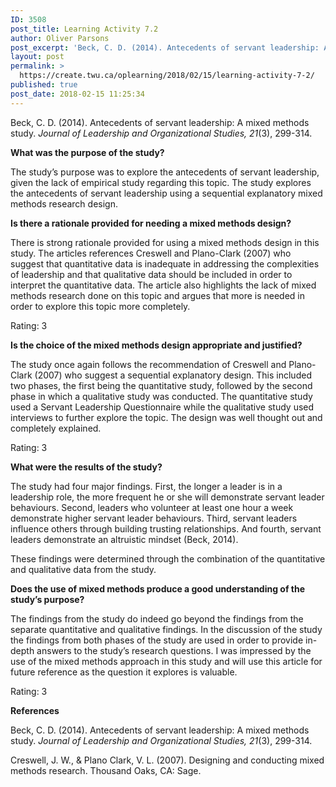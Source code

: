 ```yaml
---
ID: 3508
post_title: Learning Activity 7.2
author: Oliver Parsons
post_excerpt: 'Beck, C. D. (2014). Antecedents of servant leadership: A mixed methods study.&nbsp;Journal of Leadership and Organizational Studies, 21(3), 299-314. What was the purpose of the study? The study&rsquo;s purpose was to explore the antecedents of servant leadership, given the lack... <a href="https://create.twu.ca/oplearning/2018/02/15/learning-activity-7-2/"> Continue Reading &rarr;</a>'
layout: post
permalink: >
  https://create.twu.ca/oplearning/2018/02/15/learning-activity-7-2/
published: true
post_date: 2018-02-15 11:25:34
---
```

Beck, C. D. (2014). Antecedents of servant leadership: A mixed methods study. <em>Journal of Leadership and Organizational Studies, 21</em>(3), 299-314.

<strong>What was the purpose of the study?</strong>

The study&#8217;s purpose was to explore the antecedents of servant leadership, given the lack of empirical study regarding this topic. The study explores the antecedents of servant leadership using a sequential explanatory mixed methods research design.

<strong>Is there a rationale provided for needing a mixed methods design?</strong>

There is strong rationale provided for using a mixed methods design in this study. The articles references Creswell and Plano-Clark (2007) who suggest that quantitative data is inadequate in addressing the complexities of leadership and that qualitative data should be included in order to interpret the quantitative data. The article also highlights the lack of mixed methods research done on this topic and argues that more is needed in order to explore this topic more completely.

Rating: 3

<strong>Is the choice of the mixed methods design appropriate and justified?</strong>

The study once again follows the recommendation of Creswell and Plano-Clark (2007) who suggest a sequential explanatory design. This included two phases, the first being the quantitative study, followed by the second phase in which a qualitative study was conducted. The quantitative study used a Servant Leadership Questionnaire while the qualitative study used interviews to further explore the topic. The design was well thought out and completely explained.

Rating: 3

<strong>What were the results of the study?</strong>

The study had four major findings. First, the longer a leader is in a leadership role, the more frequent he or she will demonstrate servant leader behaviours. Second, leaders who volunteer at least one hour a week demonstrate higher servant leader behaviours. Third, servant leaders influence others through building trusting relationships. And fourth, servant leaders demonstrate an altruistic mindset (Beck, 2014).

These findings were determined through the combination of the quantitative and qualitative data from the study.

<strong>Does the use of mixed methods produce a good understanding of the study’s purpose?</strong>

The findings from the study do indeed go beyond the findings from the separate quantitative and qualitative findings. In the discussion of the study the findings from both phases of the study are used in order to provide in-depth answers to the study&#8217;s research questions. I was impressed by the use of the mixed methods approach in this study and will use this article for future reference as the question it explores is valuable.

Rating: 3

<strong>References</strong>

Beck, C. D. (2014). Antecedents of servant leadership: A mixed methods study. <em>Journal of Leadership and Organizational Studies, 21</em>(3), 299-314.

Creswell, J. W., &amp; Plano Clark, V. L. (2007). Designing and conducting mixed methods research. Thousand Oaks, CA: Sage.
